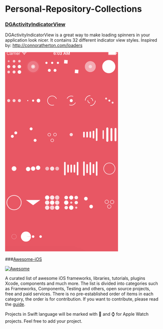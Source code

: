 # Personal-Repository-Collections

### [DGActivityIndicatorView](https://github.com/YouXianMing/DGActivityIndicatorView)

DGActivityIndicatorView is a great way to make loading spinners in your application look nicer. It contains 32 different indicator view styles. Inspired by: http://connoratherton.com/loaders

![alt tag](https://raw.githubusercontent.com/gontovnik/DGActivityIndicatorView/master/DGActivityIndicatorView.gif)


###[Awesome-iOS](https://github.com/vsouza/awesome-ios)

[![Awesome](https://cdn.rawgit.com/sindresorhus/awesome/d7305f38d29fed78fa85652e3a63e154dd8e8829/media/badge.svg)](https://github.com/sindresorhus/awesome)

A curated list of awesome iOS frameworks, libraries, tutorials, plugins Xcode, components and much more.
The list is divided into categories such as Frameworks, Components, Testing and others,  open source projects, free and paid services. There is no pre-established order of items in each category, the order is for contribution. If you want to contribute, please read the [guide](https://github.com/vsouza/awesome-ios/blob/master/CONTRIBUTING.md).

Projects in Swift language will be marked with :large_orange_diamond: and :watch: for Apple Watch projects. Feel free to add your project.
